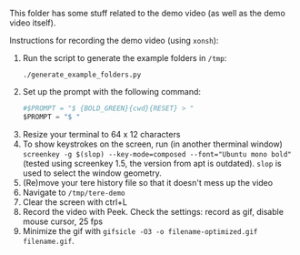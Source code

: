 This folder has some stuff related to the demo video (as well as the demo video itself).

Instructions for recording the demo video (using `xonsh`):
1. Run the script to generate the example folders in `/tmp`:
    ```shell
    ./generate_example_folders.py
    ```
1. Set up the prompt with the following command:
    ```python
    #$PROMPT = "$ {BOLD_GREEN}{cwd}{RESET} > "
    $PROMPT = "$ "
    ```
1. Resize your terminal to 64 x 12 characters
1. To show keystrokes on the screen, run (in another therminal window) `screenkey -g $(slop) --key-mode=composed --font="Ubuntu mono bold"` (tested using screenkey 1.5, the version from apt is outdated). `slop` is used to select the window geometry.
1. (Re)move your tere history file so that it doesn't mess up the video
1. Navigate to `/tmp/tere-demo`
1. Clear the screen with ctrl+L
1. Record the video with Peek. Check the settings: record as gif, disable mouse cursor, 25 fps
1. Minimize the gif with `gifsicle -O3 -o filename-optimized.gif filename.gif`.
